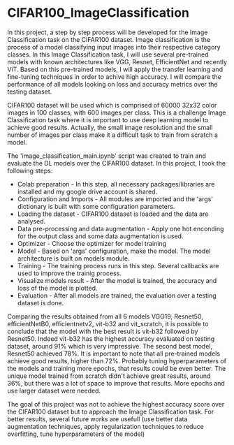# CIFAR100_ImageClassification

In this project, a step by step process will be developed for the Image Classification task on the CIFAR100 dataset. Image classification is the process of a model classifying input images into their respective category classes.  In this Image Classification task, I will use several pre-trained models with known architectures like VGG, Resnet, EfficientNet and recently ViT. Based on this pre-trained models, I will apply the transfer learning and fine-tuning techniques in order to achive high accuracy.
I will compare the performance of all models looking on loss and accuracy metrics over the testing dataset.

CIFAR100 dataset will be used which is comprised of 60000 32x32 color images in 100 classes, with 600 images per class. This is a  challenge Image Classification task where it is important to use deep learning model to achieve good results. Actually, the small image resolution and the small number of images per class make it a difficult task to train from scratch a model.

The 'image_classification_main.ipynb' script was created to train and evaluate the DL models over the CIFAR100 dataset. In this project, I took the following steps:

<ul>
  <li>Colab preparation - In this step,  all necessary packages/libraries are installed and my google drive account is shared.</li>
  <li>Configuration and Imports - All modules are imported and the 'args' dictionary is built with some configuration parameters. </li>
  <li>Loading the dataset - CIFAR100 dataset is loaded and the data are analysed. </li>
  <li>Data pre-processing and data augmentation - Apply one hot enconding for the output class and some data augmentation is used. </li>
  <li>Optimizer - Choose the optimizer for model training </li>
  <li>Model - Based on 'args' configuration, make the model. The model architecture is built on models module. </li>
  <li>Training - The training process runs in this step. Several callbacks are used to improve the trainig process. </li>
  <li>Visualize models result - After the model is trained, the accuracy and loss of the model is plotted.</li>
  <li>Evaluation - After all models are trained, the evaluation over a testing dataset is done. </li>
</ul>

Comparing the results obtained from all 6 models VGG19, Resnet50, efficientNetB0, efficientnetv2, vit-b32 and vit_scratch, it is possible to conclude that the model with the best result is vit-b32 followed by Resnet50. Indeed vit-b32 has the highest accuracy evaluated on testing dataset, around 91% which is very impressive. The second best model, Resnet50 achieved 78%.
It is important to note that all pre-trained models achieve good results, higher than 72%. Probably tuning hyperparameters of the models and training more epochs, that results could be even better. The unique model trained from scratch didn't achieve great results, around 36%, but there was a lot of space to improve that results. More epochs and use larger dataset were needed. 


The goal of this project was not to achieve the highest accuracy score over the CIFAR100 dataset but to approach the Image Classification task. For better results, several future works are usefull (use better data augmentation techniques, apply regularization techniques to reduce overfitting, tune hyperparameters of the model) 

